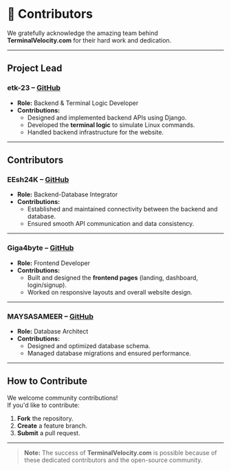 # 👥 Contributors

We gratefully acknowledge the amazing team behind **TerminalVelocity.com** for their hard work and dedication.

---

## **Project Lead**
### **etk-23** – [GitHub](https://github.com/etk-23)
- **Role:** Backend & Terminal Logic Developer  
- **Contributions:**  
  - Designed and implemented backend APIs using Django.  
  - Developed the **terminal logic** to simulate Linux commands.  
  - Handled backend infrastructure for the website.

---

## **Contributors**

### **EEsh24K** – [GitHub](https://github.com/Eesh24K)
- **Role:** Backend-Database Integrator  
- **Contributions:**  
  - Established and maintained connectivity between the backend and database.  
  - Ensured smooth API communication and data consistency.

---

### **Giga4byte** – [GitHub](https://github.com/Giga4byte)
- **Role:** Frontend Developer 
- **Contributions:**  
  - Built and designed the **frontend pages** (landing, dashboard, login/signup).  
  - Worked on responsive layouts and overall website design.

---

### **MAYSASAMEER** – [GitHub](https://github.com/MAYSASAMEER)
- **Role:** Database Architect  
- **Contributions:**  
  - Designed and optimized database schema.  
  - Managed database migrations and ensured performance.

---

## **How to Contribute**
We welcome community contributions!  
If you'd like to contribute:
1. **Fork** the repository.  
2. **Create** a feature branch.  
3. **Submit** a pull request.

---

> **Note:** The success of **TerminalVelocity.com** is possible because of these dedicated contributors and the open-source community.  
